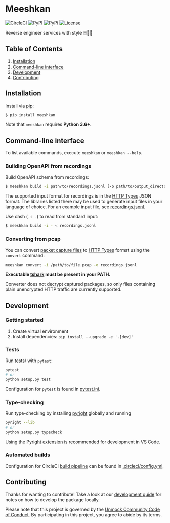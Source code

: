 # Meeshkan

[![CircleCI](https://circleci.com/gh/Meeshkan/meeshkan.svg?style=svg)](https://circleci.com/gh/Meeshkan/meeshkan)
[![PyPI](https://img.shields.io/pypi/dm/meeshkan.svg)](https://pypi.org/project/meeshkan/)
[![PyPi](https://img.shields.io/pypi/pyversions/meeshkan)](https://pypi.org/project/meeshkan/)
[![License](https://img.shields.io/pypi/l/meeshkan)](LICENSE)

Reverse engineer services with style 🤓💾🚀

## Table of Contents

1. [Installation](#installation)
1. [Command-line interface](#command-line-interface)
1. [Development](#development)
1. [Contributing](#contributing)

## Installation

Install via [pip](https://pip.pypa.io/en/stable/installing/):

```bash
$ pip install meeshkan
```

Note that `meeshkan` requires **Python 3.6+.**

## Command-line interface

To list available commands, execute `meeshkan` or `meeshkan --help`.

### Building OpenAPI from recordings

Build OpenAPI schema from recordings:

```bash
$ meeshkan build -i path/to/recordings.jsonl [-o path/to/output_directory]
```

The supported input format for recordings is in the [HTTP Types](https://github.com/Meeshkan/http-types) JSON format. The libraries listed there may be used to generate input files in your language of choice. For an example input file, see [recordings.jsonl](https://github.com/Meeshkan/meeshkan/blob/master/resources/recordings.jsonl).

Use dash (`-i -`) to read from standard input:

```bash
$ meeshkan build -i - < recordings.jsonl
```

### Converting from pcap

You can convert [packet capture files](https://en.wikipedia.org/wiki/Pcap) to [HTTP Types](https://github.com/Meeshkan/http-types) format using the `convert` command:

```bash
meeshkan convert -i /path/to/file.pcap -o recordings.jsonl
```

**Executable [tshark](https://www.wireshark.org/docs/man-pages/tshark.html) must be present in your PATH.**

Converter does not decrypt captured packages, so only files containing plain unencrypted HTTP traffic are currently supported.

## Development

### Getting started

1. Create virtual environment
1. Install dependencies: `pip install --upgrade -e '.[dev]'`

### Tests

Run [tests/](./tests/) with `pytest`:

```bash
pytest
# or
python setup.py test
```

Configuration for `pytest` is found in [pytest.ini](./pytest.ini).

### Type-checking

Run type-checking by installing [pyright](https://github.com/microsoft/pyright) globally and running

```bash
pyright --lib
# or
python setup.py typecheck
```

Using the [Pyright extension](https://marketplace.visualstudio.com/items?itemName=ms-pyright.pyright) is recommended for development in VS Code.

### Automated builds

Configuration for CircleCI [build pipeline](https://app.circleci.com/github/Meeshkan/meeshkan/pipelines) can be found in [.circleci/config.yml](./.circleci/config.yml).

## Contributing

Thanks for wanting to contribute! Take a look at our [development guide](#development) for notes on how to develop the package locally.

Please note that this project is governed by the [Unmock Community Code of Conduct](https://github.com/unmock/code-of-conduct). By participating in this project, you agree to abide by its terms.

